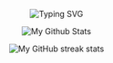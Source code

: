 
<p align="center" ><href="https://git.io/typing-svg"><img src="https://readme-typing-svg.herokuapp.com?font=Poppins&weight=600&pause=1000&color=AFE1AF&width=435&lines=Welcome+To+My+Github+Page" alt="Typing SVG" /></a>

<p align="center"><img alt="My Github Stats" src="https://github-readme-stats.vercel.app/api?username=omkarxpatel&layout=compact&theme=dark&title_color=AFE1AF&show_icons=true&text_color=808080&count_private=True&include_all_commits=True&hide=contribs" /></p>
<p align="center"><img alt="My GitHub streak stats" src="https://streak-stats.demolab.com/?user=omkarxpatel&theme=dark&currStreakNum=808080&sideNums=808080&currStreakLabel=808080&sideLabels=808080&dates=808080&fire=AFE1AF&ring=AFE1AF&locale=en&type=svg&hide_border=false" /></p>
